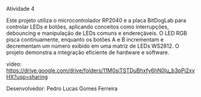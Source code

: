 Atividade 4

Este projeto utiliza o microcontrolador RP2040 e a placa BitDogLab para controlar LEDs e botões, aplicando conceitos como interrupções, debouncing e manipulação de LEDs comuns e endereçáveis. O LED RGB pisca continuamente, enquanto os botões A e B incrementam e decrementam um número exibido em uma matriz de LEDs WS2812. O projeto demonstra a integração eficiente de hardware e software.

vídeo:  https://drive.google.com/drive/folders/11M0siTSTDuBhxfy6hN0lu_b3pPj2xyHX?usp=sharing

Desenvolvedor:
Pedro Lucas Gomes Ferreira
